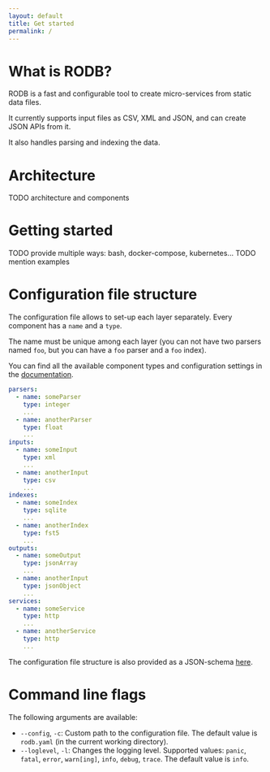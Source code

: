 ```yaml
---
layout: default
title: Get started
permalink: /
---
```


# What is RODB?

RODB is a fast and configurable tool to create micro-services from static data files.

It currently supports input files as CSV, XML and JSON, and can create JSON APIs from it.

It also handles parsing and indexing the data.

# Architecture

TODO architecture and components

# Getting started

TODO provide multiple ways: bash, docker-compose, kubernetes...
TODO mention examples

# Configuration file structure

The configuration file allows to set-up each layer separately.
Every component has a `name` and a `type`.

The name must be unique among each layer (you can not have two parsers named `foo`, but you can have a `foo` parser and a `foo` index).

You can find all the available component types and configuration settings in the [documentation](/configuration/inputs).

```yaml
parsers:
  - name: someParser
    type: integer
    ...
  - name: anotherParser
    type: float
    ...
inputs:
  - name: someInput
    type: xml
    ...
  - name: anotherInput
    type: csv
    ...
indexes:
  - name: someIndex
    type: sqlite
    ...
  - name: anotherIndex
    type: fst5
    ...
outputs:
  - name: someOutput
    type: jsonArray
    ...
  - name: anotherInput
    type: jsonObject
    ...
services:
  - name: someService
    type: http
    ...
  - name: anotherService
    type: http
    ...
```

The configuration file structure is also provided as a JSON-schema [here](https://github.com/rodb-io/rodb/blob/master/docs/schema/config.yaml).

# Command line flags

The following arguments are available:
- `--config`, `-c`: Custom path to the configuration file. The default value is `rodb.yaml` (in the current working directory).
- `--loglevel`, `-l`: Changes the logging level. Supported values: `panic`, `fatal`, `error`, `warn[ing]`, `info`, `debug`, `trace`. The default value is `info`.

